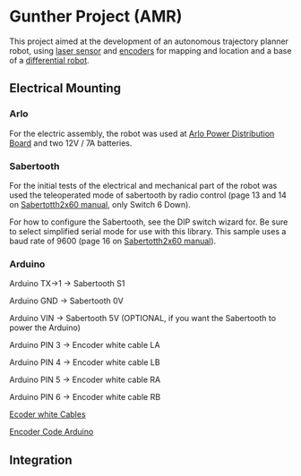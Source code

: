 # Gunther Project (AMR)

This project aimed at the development of an autonomous trajectory planner robot, using [laser sensor](http://www.slamtec.com/en/lidar/a1) and [encoders](https://learn.parallax.com/tutorials/robot/arlo/arlo-robot-assembly-guide/section-1-motor-mount-and-wheel-kit-assembly/step-7) for mapping and location and a base of a [differential robot](https://www.parallax.com/product/28966).

## Electrical Mounting

### Arlo

For the electric assembly, the robot was used at [Arlo Power Distribution Board](https://learn.parallax.com/tutorials/robot/arlo/arlo-robot-assembly-guide/section-4-arlo-power-distribution-board) and two 12V / 7A batteries.

### Sabertooth

For the initial tests of the electrical and mechanical part of the robot was used the teleoperated mode of sabertooth by radio control (page 13 and 14  on [Sabertotth2x60 manual](https://www.dimensionengineering.com/datasheets/Sabertooth2x60.pdf), only Switch 6 Down).



For how to configure the Sabertooth, see the DIP switch wizard for. Be sure to select simplified serial mode for use with this library. This sample uses a baud rate of 9600 (page 16 on [Sabertotth2x60 manual](https://www.dimensionengineering.com/datasheets/Sabertooth2x60.pdf)).

### Arduino


Arduino TX->1  ->  Sabertooth S1

Arduino GND    ->  Sabertooth 0V

Arduino VIN    ->  Sabertooth 5V (OPTIONAL, if you want the Sabertooth to power the Arduino)

Arduino PIN 3  ->  Encoder white cable LA 

Arduino PIN 4  ->  Encoder white cable LB

Arduino PIN 5  ->  Encoder white cable RA

Arduino PIN 6  ->  Encoder white cable RB

[Ecoder white Cables](https://learn.parallax.com/tutorials/robot/arlo/arlo-robot-assembly-guide/section-1-motor-mount-and-wheel-kit-assembly/step-6)

[Encoder Code Arduino](https://github.com/victorcesarsouza/git_Acta/blob/master/ControleArduino/Arduino_SaberTooth_Encoder/Arduino_SaberTooth_Encoder.ino)


## Integration
